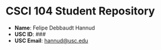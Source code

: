 # CSCI 104 Student Repository

- **Name**: Felipe Debbaudt Hannud
- **USC ID**: ###
- **USC Email**: hannud@usc.edu
